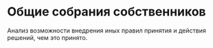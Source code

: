 # Общие собрания собственников

Анализ возможности внедрения иных правил принятия и действия решений, чем это принято.

